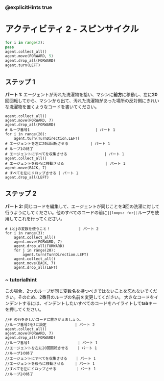 ### @explicitHints true
# アクティビティ 2 - スピンサイクル

```python
for i in range(2):
pass
agent.collect_all()
agent.move(FORWARD, 5)
agent.drop_all(FORWARD)
agent.turn(LEFT)

```

## ステップ 1
**パート 1:** エージェントが汚れた洗濯物を拾い、マシンに**前方**に移動し、左に**20**回回転してから、マシンから出て、汚れた洗濯物があった場所の反対側にきれいな洗濯物を置くようなコードを書いてください。

```ghost
agent.collect_all()
agent.move(FORWARD, 7)
agent.drop_all(FORWARD)
# ループ番号1                              | パート 1
for i in range(20):
    agent.turn(TurnDirection.LEFT)
# エージェントを左に20回回転させる          | パート 1 
# ループ1の終了
# エージェントにすべてを収集させる                 | パート 1          
agent.collect_all()
# エージェントを後ろに移動させる                   | パート 1
agent.move(BACK, 7)
# すべてを左にドロップさせる | パート 1
agent.drop_all(LEFT)
```

## ステップ 2
**パート 2:** 同じコードを編集して、エージェントが同じことを**3**回の洗濯に対して行うようにしてください。他のすべてのコードの前に`||loops: for||`ループを使用してこれを行ってください。

```ghost
# iとjの変数を使うこと！             | パート 2
for i in range(3):
    agent.collect_all()
    agent.move(FORWARD, 7)
    agent.drop_all(FORWARD)
    for j in range(20):
        agent.turn(TurnDirection.LEFT)        
    agent.collect_all()
    agent.move(BACK, 7)
    agent.drop_all(LEFT)
```

### ~ tutorialhint 
この場合、2つのループが同じ変数名を持つべきではないことを忘れないでください。そのため、2番目のループの名前を変更してください。
大きなコードをインデントするには、インデントしたいすべてのコードをハイライトして**tab**キーを押してください。

```template
//# の行を正しいコードに置きかえましょう。    
//ループ番号2を3に設定             | パート 2
agent.collect_all()
agent.move(FORWARD, 7)
agent.drop_all(FORWARD)
//ループ番号1                      | パート 1
//エージェントを左に20回回転させる    | パート 1 
//ループ1の終了
//エージェントにすべてを収集させる    | パート 1          
//エージェントを後ろに移動させる     | パート 1
//すべてを左にドロップさせる         | パート 1
//ループ2の終了
```
